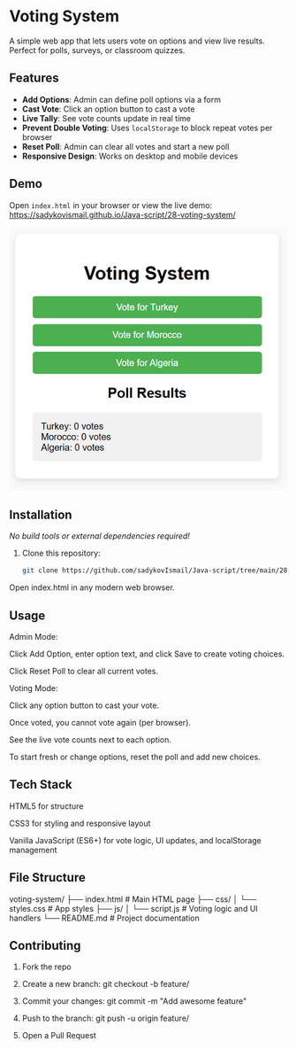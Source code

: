 # Voting System

A simple web app that lets users vote on options and view live results. Perfect for polls, surveys, or classroom quizzes.

## Features

- **Add Options**: Admin can define poll options via a form  
- **Cast Vote**: Click an option button to cast a vote  
- **Live Tally**: See vote counts update in real time  
- **Prevent Double Voting**: Uses `localStorage` to block repeat votes per browser  
- **Reset Poll**: Admin can clear all votes and start a new poll  
- **Responsive Design**: Works on desktop and mobile devices  

## Demo

Open `index.html` in your browser or view the live demo:  
<https://sadykovismail.github.io/Java-script/28-voting-system/>

![Screenshot of the Voting System app](./screenshot.png)

## Installation

_No build tools or external dependencies required!_

1. Clone this repository:  
   ```bash
   git clone https://github.com/sadykovIsmail/Java-script/tree/main/28-voting-system
Open index.html in any modern web browser.

## Usage
Admin Mode:

Click Add Option, enter option text, and click Save to create voting choices.

Click Reset Poll to clear all current votes.

Voting Mode:

Click any option button to cast your vote.

Once voted, you cannot vote again (per browser).

See the live vote counts next to each option.

To start fresh or change options, reset the poll and add new choices.

## Tech Stack
HTML5 for structure

CSS3 for styling and responsive layout

Vanilla JavaScript (ES6+) for vote logic, UI updates, and localStorage management

## File Structure

voting-system/
├── index.html           # Main HTML page
├── css/
│   └── styles.css       # App styles
├── js/
│   └── script.js           # Voting logic and UI handlers
└── README.md            # Project documentation

## Contributing
1) Fork the repo

2) Create a new branch:
git checkout -b feature/<your-branch-name>

3) Commit your changes:
git commit -m "Add awesome feature"

4) Push to the branch:
git push -u origin feature/<your-branch-name>

5) Open a Pull Request